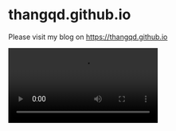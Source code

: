 # thangqd.github.io

Please visit my blog on https://thangqd.github.io

<video auto-play="true" loop="loop" controls="controls" style="max-width: 730px;">
  <source src="https://user-images.githubusercontent.com/1776420/188562732-35641800-cc86-45b4-abd0-51304fdffc68.mp4" type="video/mp4">
</video>

​<!-- https://user-images.githubusercontent.com/1776420/188562732-35641800-cc86-45b4-abd0-51304fdffc68.mp4 -->